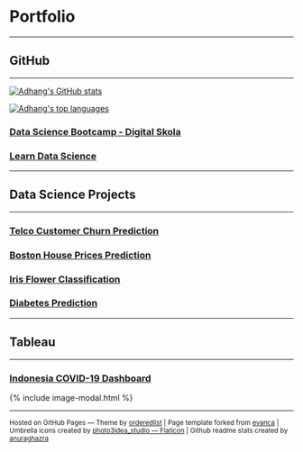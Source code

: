 # Portfolio

---
## GitHub
---

[![Adhang's GitHub stats](https://github-readme-stats.vercel.app/api?username=adhang&show_icons=true&hide=issues,contribs&title_color=00875A&icon_color=006644&text_color=1B262C&bg_color=F5F7FA)](https://github.com/adhang)

[![Adhang's top languages](https://github-readme-stats.vercel.app/api/top-langs/?username=adhang&layout=compact&title_color=00875A&icon_color=006644&text_color=1B262C&bg_color=F5F7FA&langs_cont=10)](https://github.com/adhang)

### [Data Science Bootcamp - Digital Skola](https://adhang.github.io/pages/github-data-science-digital-skola)

### [Learn Data Science](https://adhang.github.io/pages/github-learn-data-science)

---
## Data Science Projects
---

### [Telco Customer Churn Prediction](https://adhang.github.io/pages/project-telco-customer-churn)

### [Boston House Prices Prediction](https://adhang.github.io/pages/project-boston-house-prices)

### [Iris Flower Classification](https://adhang.github.io/pages/project-iris-flower)

### [Diabetes Prediction](https://adhang.github.io/pages/project-diabetes-prediction)

---
## Tableau
---

### [Indonesia COVID-19 Dashboard](https://adhang.github.io/pages/project-indonesia-covid19-dashboard)

<!-- **Interactive Version**<br>
For a better experience, change it to a desktop layout and full-screen mode. The settings are on the bottom right.
<div id="tableauViz" style="max-width:100%; max-height:400px; overflow:auto;"></div>
<button onclick="exportToPDF();">Export to PDF</button> -->

{% include image-modal.html %}

---
<p>
  <small>
    Hosted on GitHub Pages &mdash; Theme by <a href="https://github.com/orderedlist">orderedlist</a>
    |
    Page template forked from <a href="https://github.com/evanca/quick-portfolio">evanca</a>
    |
    Umbrella icons created by <a href="https://www.flaticon.com/free-icons/umbrella" title="umbrella icons">photo3idea_studio &mdash; Flaticon</a>
    |
    Github readme stats created by <a href="https://github.com/anuraghazra/github-readme-stats">anuraghazra</a>
  </small>
</p>
